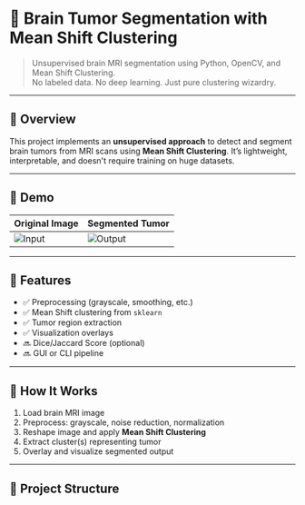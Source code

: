 # 🧠 Brain Tumor Segmentation with Mean Shift Clustering

> Unsupervised brain MRI segmentation using Python, OpenCV, and Mean Shift Clustering.  
> No labeled data. No deep learning. Just pure clustering wizardry.

---

## 📌 Overview

This project implements an **unsupervised approach** to detect and segment brain tumors from MRI scans using **Mean Shift Clustering**. It’s lightweight, interpretable, and doesn't require training on huge datasets.

---

## 🧪 Demo

| Original Image | Segmented Tumor |
|----------------|------------------|
| ![Input](results/input_sample.png) | ![Output](results/output_sample.png) |

---

## 🚀 Features

- ✅ Preprocessing (grayscale, smoothing, etc.)
- ✅ Mean Shift clustering from `sklearn`
- ✅ Tumor region extraction
- ✅ Visualization overlays
- 🔜 Dice/Jaccard Score (optional)
- 🔜 GUI or CLI pipeline

---

## 🧠 How It Works

1. Load brain MRI image
2. Preprocess: grayscale, noise reduction, normalization
3. Reshape image and apply **Mean Shift Clustering**
4. Extract cluster(s) representing tumor
5. Overlay and visualize segmented output

---

## 📂 Project Structure

